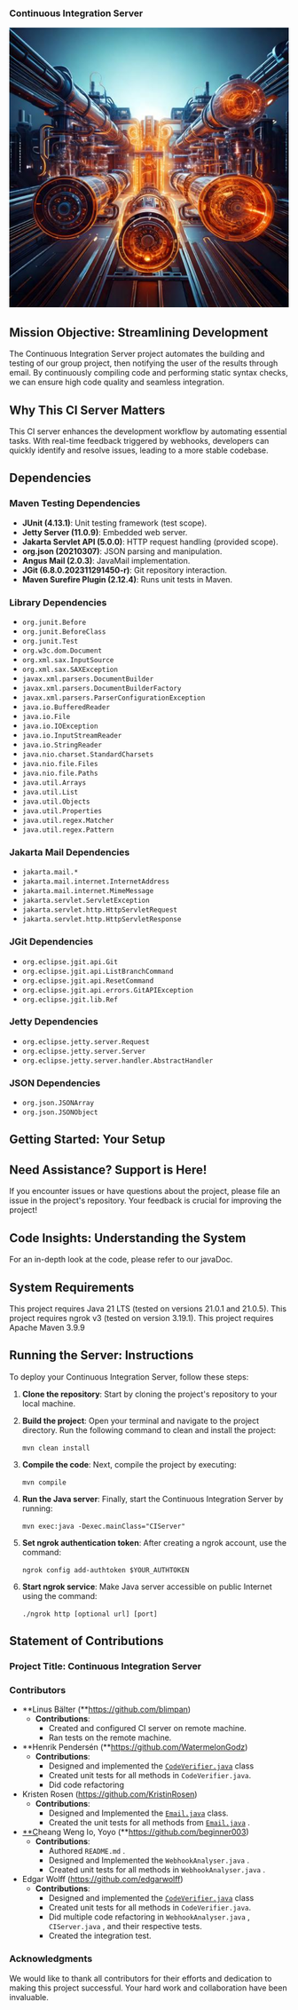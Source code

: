 ### Continuous Integration Server
![Generated by Adobe Firefly](./resources/CI_cover.jpg)
## Mission Objective: Streamlining Development

The Continuous Integration Server project automates the building and testing of our group project, then notifying the user of the results through email. By continuously compiling code and performing static syntax checks, we can ensure high code quality and seamless integration.

## Why This CI Server Matters

This CI server enhances the development workflow by automating essential tasks. With real-time feedback triggered by webhooks, developers can quickly identify and resolve issues, leading to a more stable codebase.

## Dependencies

### Maven Testing Dependencies

- **JUnit (4.13.1)**: Unit testing framework (test scope).
- **Jetty Server (11.0.9)**: Embedded web server.
- **Jakarta Servlet API (5.0.0)**: HTTP request handling (provided scope).
- **org.json (20210307)**: JSON parsing and manipulation.
- **Angus Mail (2.0.3)**: JavaMail implementation.
- **JGit (6.8.0.202311291450-r)**: Git repository interaction.
- **Maven Surefire Plugin (2.12.4)**: Runs unit tests in Maven.

### Library Dependencies

- `org.junit.Before`
- `org.junit.BeforeClass`
- `org.junit.Test`
- `org.w3c.dom.Document`
- `org.xml.sax.InputSource`
- `org.xml.sax.SAXException`
- `javax.xml.parsers.DocumentBuilder`
- `javax.xml.parsers.DocumentBuilderFactory`
- `javax.xml.parsers.ParserConfigurationException`
- `java.io.BufferedReader`
- `java.io.File`
- `java.io.IOException`
- `java.io.InputStreamReader`
- `java.io.StringReader`
- `java.nio.charset.StandardCharsets`
- `java.nio.file.Files`
- `java.nio.file.Paths`
- `java.util.Arrays`
- `java.util.List`
- `java.util.Objects`
- `java.util.Properties`
- `java.util.regex.Matcher`
- `java.util.regex.Pattern`

### Jakarta Mail Dependencies

- `jakarta.mail.*`
- `jakarta.mail.internet.InternetAddress`
- `jakarta.mail.internet.MimeMessage`
- `jakarta.servlet.ServletException`
- `jakarta.servlet.http.HttpServletRequest`
- `jakarta.servlet.http.HttpServletResponse`

### JGit Dependencies

- `org.eclipse.jgit.api.Git`
- `org.eclipse.jgit.api.ListBranchCommand`
- `org.eclipse.jgit.api.ResetCommand`
- `org.eclipse.jgit.api.errors.GitAPIException`
- `org.eclipse.jgit.lib.Ref`

### Jetty Dependencies

- `org.eclipse.jetty.server.Request`
- `org.eclipse.jetty.server.Server`
- `org.eclipse.jetty.server.handler.AbstractHandler`

### JSON Dependencies

- `org.json.JSONArray`
- `org.json.JSONObject`
## Getting Started: Your Setup

## Need Assistance? Support is Here!

If you encounter issues or have questions about the project, please file an issue in the project's repository. Your feedback is crucial for improving the project!

## Code Insights: Understanding the System

For an in-depth look at the code, please refer to our javaDoc.

## System Requirements

This project requires Java 21 LTS (tested on versions 21.0.1 and 21.0.5).
This project requires ngrok v3 (tested on version 3.19.1).
This project requires Apache Maven 3.9.9

## Running the Server: Instructions

To deploy your Continuous Integration Server, follow these steps:

1. **Clone the repository**: Start by cloning the project's repository to your local machine.
2. **Build the project**: Open your terminal and navigate to the project directory. Run the following command to clean and install the project:
    
    `mvn clean install`
    
3. **Compile the code**: Next, compile the project by executing:
    
    `mvn compile`
    
4. **Run the Java server**: Finally, start the Continuous Integration Server by running:
    
    `mvn exec:java -Dexec.mainClass="CIServer"`

5. **Set ngrok authentication token**: After creating a ngrok account, use the command:

    `ngrok config add-authtoken $YOUR_AUTHTOKEN`
   
6. **Start ngrok service**: Make Java server accessible on public Internet using the command:

    `./ngrok http [optional url] [port]`

## Statement of Contributions

### Project Title: Continuous Integration Server

### Contributors

- **Linus Bälter (**https://github.com/blimpan)
    - **Contributions**:
        - Created and configured CI server on remote machine.
        - Ran tests on the remote machine.
- **Henrik Pendersén (**https://github.com/WatermelonGodz)
    - **Contributions**:
        - Designed and implemented the [`CodeVerifier.java`](http://CodeVerifier.java) class
        - Created unit tests for all methods in `CodeVerifier.java`.
        - Did code refactoring
- Kristen Rosen (https://github.com/KristinRosen)
    - **Contributions**:
        - Designed and Implemented the [`Email.java`](http://Email.java) class.
        - Created the unit tests for all methods from [`Email.java`](http://Email.java) .
- [**C](https://github.com/anotherusername)heang Weng Io, Yoyo (**https://github.com/beginner003)
    - **Contributions**:
        - Authored `README.md` .
        - Designed and Implemented the `WebhookAnalyser.java` .
        - Created unit tests for all methods in `WebhookAnalyser.java` .
- Edgar Wolff (https://github.com/edgarwolff)
    - **Contributions**:
        - Designed and implemented the [`CodeVerifier.java`](http://CodeVerifier.java) class
        - Created unit tests for all methods in `CodeVerifier.java`.
        - Did multiple code refactoring in `WebhookAnalyser.java` , `CIServer.java` , and their respective tests.
        - Created the integration test.

### Acknowledgments

We would like to thank all contributors for their efforts and dedication to making this project successful. Your hard work and collaboration have been invaluable.

